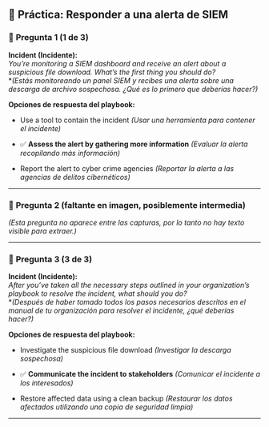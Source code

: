
## 🧪 **Práctica: Responder a una alerta de SIEM**

### 🔷 **Pregunta 1 (1 de 3)**

**Incident (Incidente):**  
_You’re monitoring a SIEM dashboard and receive an alert about a suspicious file download. What’s the first thing you should do?_  
*_(Estás monitoreando un panel SIEM y recibes una alerta sobre una descarga de archivo sospechosa. ¿Qué es lo primero que deberías hacer?)_

**Opciones de respuesta del playbook:**

- Use a tool to contain the incident _(Usar una herramienta para contener el incidente)_
    
- ✅ **Assess the alert by gathering more information** _(Evaluar la alerta recopilando más información)_
    
- Report the alert to cyber crime agencies _(Reportar la alerta a las agencias de delitos cibernéticos)_
    

---

### 🔷 **Pregunta 2 (faltante en imagen, posiblemente intermedia)**

_(Esta pregunta no aparece entre las capturas, por lo tanto no hay texto visible para extraer.)_

---

### 🔷 **Pregunta 3 (3 de 3)**

**Incident (Incidente):**  
_After you’ve taken all the necessary steps outlined in your organization’s playbook to resolve the incident, what should you do?_  
*_(Después de haber tomado todos los pasos necesarios descritos en el manual de tu organización para resolver el incidente, ¿qué deberías hacer?)_

**Opciones de respuesta del playbook:**

- Investigate the suspicious file download _(Investigar la descarga sospechosa)_
    
- ✅ **Communicate the incident to stakeholders** _(Comunicar el incidente a los interesados)_
    
- Restore affected data using a clean backup _(Restaurar los datos afectados utilizando una copia de seguridad limpia)_
    

---

